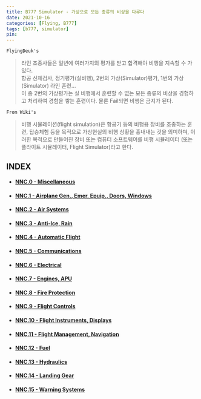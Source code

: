 ```yaml
---
title: B777 Simulator - 가상으로 모든 종류의 비상을 다루다
date: 2021-10-16
categories: [Flying, B777]
tags: [b777, simulator]
pin:
---
```


`FlyingDeuk's`
> 라인 조종사들은 일년에 여러가지의 평가를 받고 합격해야 비행을 지속할 수 가 있다. <br>
항공 신체검사, 정기평가(실비행), 2번의 가상(Simulator)평가, 1번의 가상(Simulator) 라인 훈련…  <br>
이 중 2번의 가상평가는 실 비행에서 훈련할 수 없는 모든 종류의 비상을 경험하고 처리하여 경험을 쌓는 훈련이다. 물론 Fail되면 비행은 금지가 된다. <br>

`From Wiki's`
> 비행 시뮬레이션(flight simulation)은 항공기 등의 비행용 장비를 조종하는 훈련, 탑승체험 등을 목적으로 가상현실의 비행 상황을 흉내내는 것을 의미하며, 이러한 목적으로 만들어진 장비 또는 컴퓨터 소프트웨어를 비행 시뮬레이터 (또는 플라이트 시뮬레이터, Flight Simulator)라고 한다.

## INDEX

- #### [NNC.0 - Miscellaneous](/posts/B777-sim0/)

- #### [NNC.1 - Airplane Gen., Emer. Epuip., Doors, Windows](/posts/B777-sim1/)

- #### [NNC.2 - Air Systems](/posts/B777-sim2/)

- #### [NNC.3 - Anti-Ice, Rain](/posts/B777-sim3/)

- #### [NNC.4 - Automatic Flight](/posts/B777-sim4/)

- #### [NNC.5 - Communications](/posts/B777-sim5/)

- #### [NNC.6 - Electrical](/posts/B777-sim6/)

- #### [NNC.7 - Engines, APU](/posts/B777-sim7/)

- #### [NNC.8 - Fire Protection](/posts/B777-sim8/)

- #### [NNC.9 - Flight Controls](/posts/B777-sim9/)

- #### [NNC.10 - Flight Instruments, Displays](/posts/B777-sim10/)

- #### [NNC.11 - Flight Management, Navigation](/posts/B777-sim11/)

- #### [NNC.12 - Fuel](/posts/B777-sim12/)

- #### [NNC.13 - Hydraulics](/posts/B777-sim13/)

- #### [NNC.14 - Landing Gear](/posts/B777-sim14/)

- #### [NNC.15 - Warning Systems](/posts/B777-sim15/)
